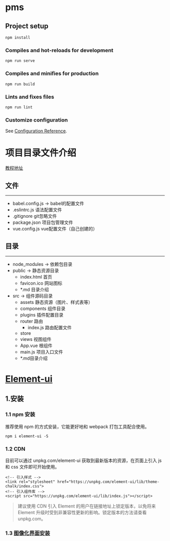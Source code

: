 # pms

## Project setup
```
npm install
```

### Compiles and hot-reloads for development
```
npm run serve
```

### Compiles and minifies for production
```
npm run build
```

### Lints and fixes files
```
npm run lint
```

### Customize configuration
See [Configuration Reference](https://cli.vuejs.org/config/).


# 项目目录文件介绍
[教程地址](https://www.bilibili.com/video/av50680998?p=342)

## 文件
***
+ babel.config.js → babel的配置文件
+ .eslintrc.js 语法配置文件
+ .gitignore git忽略文件
+ package.json 项目包管理文件
+ vue.config.js vue配置文件（自己创建的）

## 目录
***
+ node_modules → 依赖包目录
+ public → 静态资源目录
    + index.html 首页
    + favicon.ico 网站图标
    + *.md 目录介绍
+ src → 组件源码目录
    + assets 静态资源（图片、样式表等）
    + components 组件目录
    + plugins 插件配置目录
    + router 路由
        + index.js 路由配置文件
    + store 
    + views 视图组件
    + App.vue 根组件
    + main.js 项目入口文件
    + *.md目录介绍
    
    
# [Element-ui](https://element.eleme.cn/#/zh-CN/component/installation)
## 1.安装

### 1.1 npm 安装
推荐使用 npm 的方式安装，它能更好地和 webpack 打包工具配合使用。
~~~
npm i element-ui -S
~~~

### 1.2 CDN
目前可以通过 unpkg.com/element-ui 获取到最新版本的资源，在页面上引入 js 和 css 文件即可开始使用。
~~~
<!-- 引入样式 -->
<link rel="stylesheet" href="https://unpkg.com/element-ui/lib/theme-chalk/index.css">
<!-- 引入组件库 -->
<script src="https://unpkg.com/element-ui/lib/index.js"></script>
~~~
>建议使用 CDN 引入 Element 的用户在链接地址上锁定版本，以免将来 Element 升级时受到非兼容性更新的影响。锁定版本的方法请查看 unpkg.com。

### 1.3 [图像化界面安装](https://www.bilibili.com/video/av50680998?p=345)

